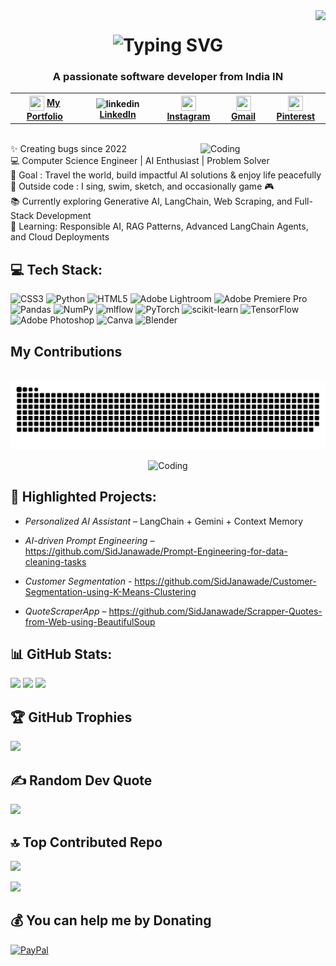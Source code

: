 <img align="right" src="https://visitor-badge.laobi.icu/badge?page_id=SidJanawade.SidJanawade" />
<h1 align="center">
    <img src="https://readme-typing-svg.herokuapp.com?font=Roboto+Condensed&size=35&pause=1000&color=7EE787&center=true&vCenter=true&width=435&lines=Hi+There!!+;I'm+Siddhanth" alt="Typing SVG" />


<h3 align="center">A passionate software developer from India IN</h3>


<table align="center">
    <tr > 
        <th> 
            <img align="center" width="24" height="24" src="https://img.icons8.com/?size=100&id=84648&format=png&color=FFFFFF"/> 
            <a href="https://sidjanawade.github.io/MyPortfolio.github.io/" /> My Portfolio 
            </th>
                <th> 
                    <img align="center" width="24" height="24" src="https://img.icons8.com/fluency/48/linkedin.png" alt="linkedin"/> 
                    <a href="https://in.linkedin.com/in/siddhanth-janawade-972514263" /> LinkedIn 
                    </th> 
                        <th> 
                            <img width="24" height="24" align="center" src="https://img.icons8.com/?size=100&id=Xy10Jcu1L2Su&format=png&color=000000"/> 
                            <a href="https://instagram.com/@siddhanthjanawade" /> Instagram 
                            </th>
                            <th>
                                <img width="24" height="24" align="center" src="https://img.icons8.com/?size=100&id=P7UIlhbpWzZm&format=png&color=000000"/>
                                <a href="janawadesid@gmail.com" /> Gmail
                                </th>
                                     <th>
                                <img width="24" height="24" align="center" src="https://img.icons8.com/?size=100&id=63676&format=png&color=000000"/>
                                <a href="https://in.pinterest.com/janawadesid/" /> Pinterest
                                </th>
                                </tr> 
                                </table> 
                                </h1 align="center"> 
                                </br> 
                                    <div align="left"> 
    
<img align="right" alt="Coding" width="200" src="https://gifdb.com/images/thumbnail/animated-angry-man-coding-u40xyqr26qyez70f.gif" />
✨ Creating bugs since 2022 <br> 
💻 Computer Science Engineer | AI Enthusiast | Problem Solver <br> 
🎯 Goal : Travel the world, build impactful AI solutions & enjoy life peacefully <br> 
🎲 Outside code : I sing, swim, sketch, and occasionally game 🎮 <br> 
📚 Currently exploring Generative AI, LangChain, Web Scraping, and Full-Stack Development <br> 
🌱 Learning: Responsible AI, RAG Patterns, Advanced LangChain Agents, and Cloud Deployments <br> 

</div>


## 💻 Tech Stack:
![CSS3](https://img.shields.io/badge/css3-%231572B6.svg?style=for-the-badge&logo=css3&logoColor=white) ![Python](https://img.shields.io/badge/python-3670A0?style=for-the-badge&logo=python&logoColor=ffdd54) ![HTML5](https://img.shields.io/badge/html5-%23E34F26.svg?style=for-the-badge&logo=html5&logoColor=white) ![Adobe Lightroom](https://img.shields.io/badge/Adobe%20Lightroom-31A8FF.svg?style=for-the-badge&logo=Adobe%20Lightroom&logoColor=white) ![Adobe Premiere Pro](https://img.shields.io/badge/Adobe%20Premiere%20Pro-9999FF.svg?style=for-the-badge&logo=Adobe%20Premiere%20Pro&logoColor=white) ![Pandas](https://img.shields.io/badge/pandas-%23150458.svg?style=for-the-badge&logo=pandas&logoColor=white) ![NumPy](https://img.shields.io/badge/numpy-%23013243.svg?style=for-the-badge&logo=numpy&logoColor=white) ![mlflow](https://img.shields.io/badge/mlflow-%23d9ead3.svg?style=for-the-badge&logo=numpy&logoColor=blue) ![PyTorch](https://img.shields.io/badge/PyTorch-%23EE4C2C.svg?style=for-the-badge&logo=PyTorch&logoColor=white) ![scikit-learn](https://img.shields.io/badge/scikit--learn-%23F7931E.svg?style=for-the-badge&logo=scikit-learn&logoColor=white) ![TensorFlow](https://img.shields.io/badge/TensorFlow-%23FF6F00.svg?style=for-the-badge&logo=TensorFlow&logoColor=white) ![Adobe Photoshop](https://img.shields.io/badge/adobe%20photoshop-%2331A8FF.svg?style=for-the-badge&logo=adobe%20photoshop&logoColor=white) ![Canva](https://img.shields.io/badge/Canva-%2300C4CC.svg?style=for-the-badge&logo=Canva&logoColor=white) ![Blender](https://img.shields.io/badge/blender-%23F5792A.svg?style=for-the-badge&logo=blender&logoColor=white)

## My Contributions
<br>
<img alt="snake eating my contributions" src="https://raw.githubusercontent.com/salesp07/salesp07/output/github-contribution-grid-snake.svg" />
</br>
<p align="center">
  <img src="https://media1.tenor.com/m/3eIvVsG3yPYAAAAC/the-universe-tim-and-eric-mind-blown.gif" width="300" alt="Coding"/>
</p>




## 📂 Highlighted Projects:
-  *Personalized AI Assistant* – LangChain + Gemini + Context Memory
  
-  *AI-driven Prompt Engineering* – https://github.com/SidJanawade/Prompt-Engineering-for-data-cleaning-tasks

-  *Customer Segmentation* - https://github.com/SidJanawade/Customer-Segmentation-using-K-Means-Clustering
    
-  *QuoteScraperApp* – https://github.com/SidJanawade/Scrapper-Quotes-from-Web-using-BeautifulSoup


## 📊 GitHub Stats:
![](https://github-readme-stats.vercel.app/api?username=SidJanawade&theme=dark&hide_border=false&include_all_commits=true&count_private=false)
![](https://nirzak-streak-stats.vercel.app/?user=SidJanawade&theme=dark&hide_border=false)
![](https://github-readme-stats.vercel.app/api/top-langs/?username=SidJanawade&theme=dark&hide_border=false&include_all_commits=true&count_private=false&layout=compact)


## 🏆 GitHub Trophies
![](https://github-profile-trophy.vercel.app/?username=SidJanawade&theme=tokyonight&no-frame=false&no-bg=true&margin-w=4)


## ✍️ Random Dev Quote
![](https://quotes-github-readme.vercel.app/api?type=horizontal&theme=dark)


## 🔝 Top Contributed Repo
![](https://github-contributor-stats.vercel.app/api?username=SidJanawade&limit=5&theme=tokyonight&combine_all_yearly_contributions=true)


[![](https://visitcount.itsvg.in/api?id=SidJanawade&icon=3&color=9)](https://visitcount.itsvg.in)


## 💰 You can help me by Donating
[![PayPal](https://img.shields.io/badge/PayPal-00457C?style=for-the-badge&logo=paypal&logoColor=white)](https://paypal.me/@SiddhanthJanawade)  


